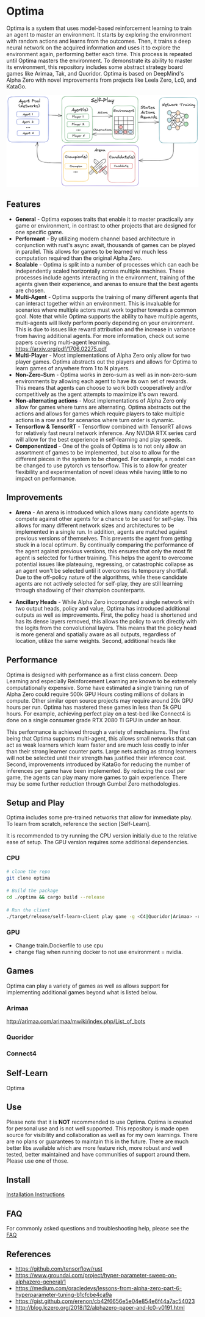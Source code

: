 # Optima

Optima is a system that uses model-based reinforcement learning to train an agent to master an environment. It starts by exploring the environment with random actions and learns from the outcomes. Then, it trains a deep neural network on the acquired information and uses it to explore the environment again, performing better each time. This process is repeated until Optima masters the environment. To demonstrate its ability to master its environment, this repository includes some abstract strategy board games like Arimaa, Tak, and Quoridor. Optima is based on DeepMind's Alpha Zero with novel improvements from projects like Leela Zero, Lc0, and KataGo.

![Reinforcement Loop](./assets/reinforcement-loop.png)

## Features

* **General** - Optima exposes traits that enable it to master practically any game or environment, in contrast to other projects that are designed for one specific game.
* **Performant** - By utilizing modern channel based architecture in conjunction with rust's async await, thousands of games can be played in parallel. This allows for games to be learned w/ much less computation required than the original Alpha Zero.
* **Scalable** - Optima is split into a number of processes which can each be independently scaled horizontally across multiple machines. These processes include agents interacting in the environment, training of the agents given their experience, and arenas to ensure that the best agents are chosen.
* **Multi-Agent** - Optima supports the training of many different agents that can interact together within an environment. This is invaluable for scenarios where multiple actors must work together towards a common goal. Note that while Optima supports the ability to have multiple agents, multi-agents will likely perform poorly depending on your environment. This is due to issues like reward attribution and the increase in variance from having additional agents. For more information, check out some papers covering multi-agent learning. https://arxiv.org/pdf/1706.02275.pdf
* **Multi-Player** - Most implementations of Alpha Zero only allow for two player games. Optima abstracts out the players and allows for Optima to learn games of anywhere from 1 to N players.
* **Non-Zero-Sum** - Optima works in zero-sum as well as in non-zero-sum environments by allowing each agent to have its own set of rewards. This means that agents can choose to work both cooperatively and/or competitively as the agent attempts to maximize it's own reward.
* **Non-alternating actions** - Most implementations of Alpha Zero only allow for games where turns are alternating. Optima abstracts out the actions and allows for games which require players to take multiple actions in a row and for scenarios where turn order is dynamic.
* **Tensorflow & TensorRT** - Tensorflow combined with TensorRT allows for relatively fast neural network inference. Any NVIDIA RTX series card will allow for the best experience in self-learning and play speeds.
* **Componentized** - One of the goals of Optima is to not only allow an assortment of games to be implemented, but also to allow for the different pieces in the system to be changed. For example, a model can be changed to use pytorch vs tensorflow. This is to allow for greater flexibility and experimentation of novel ideas while having little to no impact on performance.

## Improvements

* **Arena** - An arena is introduced which allows many candidate agents to compete against other agents for a chance to be used for self-play. This allows for many different network sizes and architectures to be implemented in a single run. In addition, agents are matched against previous versions of themselves. This prevents the agent from getting stuck in a local optimum. By continually comparing the performance of the agent against previous versions, this ensures that only the most fit agent is selected for further training. This helps the agent to overcome potential issues like plateauing, regressing, or catastrophic collapse as an agent won't be selected until it overcomes its temporary shortfall. Due to the off-policy nature of the algorithms, while these candidate agents are not actively selected for self-play, they are still learning through shadowing of their champion counterparts.

* **Ancillary Heads** - While Alpha Zero incorporated a single network with two output heads, policy and value, Optima has introduced additional outputs as well as improvements. First, the policy head is shortened and has its dense layers removed, this allows the policy to work directly with the logits from the convolutional layers. This means that the policy head is more general and spatially aware as all outputs, regardless of location, utilize the same weights. Second, additional heads like 

## Performance

Optima is designed with performance as a first class concern. Deep Learning and especially Reinforcement Learning are known to be extremely computationally expensive. Some have estimated a single training run of Alpha Zero could require 500k GPU Hours costing millions of dollars in compute. Other similar open source projects may require around 20k GPU hours per run. Optima has mastered these games in less than 5k GPU hours. For example, achieving perfect play on a test-bed like Connect4 is done on a single consumer grade RTX 2080 TI GPU in under an hour.

This performance is achieved through a variety of mechanisms. The first being that Optima supports multi-agent, this allows small networks that can act as weak learners which learn faster and are much less costly to infer than their strong learner counter parts. Large nets acting as strong learners will not be selected until their strength has justified their inference cost. Second, improvements introduced by KataGo for reducing the number of inferences per game have been implemented. By reducing the cost per game, the agents can play many more games to gain experience. There may be some further reduction through Gumbel Zero methodologies.

## Setup and Play

Optima includes some pre-trained networks that allow for immediate play. To learn from scratch, reference the section [Self-Learn].

It is recommended to try running the CPU version initially due to the relative ease of setup. The GPU version requires some additional dependencies.

### CPU

```bash
# clone the repo
git clone optima

# Build the package
cd ./optima && cargo build --release

# Run the client
./target/release/self-learn-client play game -g <C4|Quoridor|Arimaa> -r run-1
```

### GPU

* Change train.Dockerfile to use cpu
* change flag when running docker to not use environment = nvidia.

## Games

Optima can play a variety of games as well as allows support for implementing additional games beyond what is listed below.

### Arimaa

http://arimaa.com/arimaa/mwiki/index.php/List_of_bots

### Quoridor

### Connect4

## Self-Learn

Optima

## Use

Please note that it is **NOT** recommended to use Optima. Optima is created for personal use and is not well supported. This repository is made open source for visibility and collaboration as well as for my own learnings. There are no plans or guarantees to maintain this in the future. There are much better libs available which are more feature rich, more robust and well tested, better maintained and have communities of support around them. Please use one of those.

## Install

[Installation Instructions](./INSTALL.md)

## FAQ

For commonly asked questions and troubleshooting help, please see the [FAQ](./FAQ.md)

## References

* https://github.com/tensorflow/rust
* https://www.groundai.com/project/hyper-parameter-sweep-on-alphazero-general/1
* https://medium.com/oracledevs/lessons-from-alpha-zero-part-6-hyperparameter-tuning-b1cfcbe4ca9a
* https://gist.github.com/erenon/cb42f6656e5e04e854e6f44a7ac54023
* http://blog.lczero.org/2018/12/alphazero-paper-and-lc0-v0191.html
